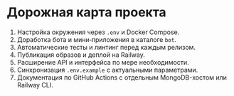 <!-- Назначение файла: краткий план развития проекта. -->

# Дорожная карта проекта

1. Настройка окружения через `.env` и Docker Compose.
2. Доработка бота и мини‑приложения в каталоге `bot`.
3. Автоматические тесты и линтинг перед каждым релизом.
4. Публикация образов и деплой на Railway.
5. Расширение API и интерфейса по мере необходимости.
6. Синхронизация `.env.example` с актуальными параметрами.
7. Документация по GitHub Actions с отдельным MongoDB-хостом или Railway CLI.
